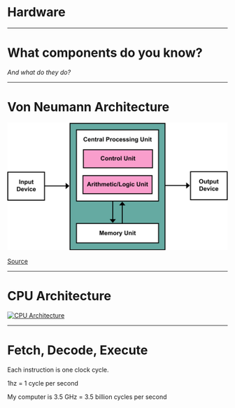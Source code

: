 <div class="title-card">
    <h1>Hardware</h1>
</div>

---

# What components do you know?

*And what do they do?*

---

# Von Neumann Architecture

<img src="./assets/von_neumann_architecture.png" alt="Von Neumann Architecture" style="background-color: grey;">

[Source](https://en.wikipedia.org/wiki/Von_Neumann_architecture)

---


# CPU Architecture

[![CPU Architecture](http://img.youtube.com/vi/IEYFlGLAhyo/0.jpg)](https://www.youtube.com/watch?v=IEYFlGLAhyo)


---

# Fetch, Decode, Execute

Each instruction is one clock cycle. 

1hz = 1 cycle per second

My computer is 3.5 GHz = 3.5 billion cycles per second

